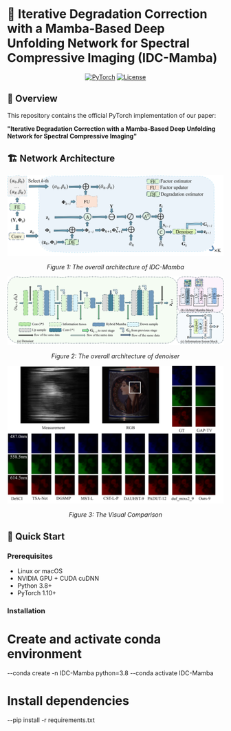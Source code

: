 # 🎯 Iterative Degradation Correction with a Mamba-Based Deep Unfolding Network for Spectral Compressive Imaging (IDC-Mamba)

<div align="center">

<!-- [![Paper Status](https://img.shields.io/badge/Paper-Published%20in%20IEEE%20TMM-success?style=for-the-badge)](https://ieeexplore.ieee.org/document/10214675)-->
[![PyTorch](https://img.shields.io/badge/PyTorch-EE4C2C?style=for-the-badge&logo=pytorch&logoColor=white)](https://pytorch.org)
[![License](https://img.shields.io/badge/License-Apache%202.0-blue?style=for-the-badge)](LICENSE)
<!-- [![GitHub stars](https://img.shields.io/github/stars/liu-lei98/DADFNet?style=for-the-badge)](https://github.com/liu-lei98/DADFNet)-->

</div>

## 📌 Overview
This repository contains the official PyTorch implementation of our paper:

**"Iterative Degradation Correction with a Mamba-Based Deep Unfolding Network for Spectral Compressive Imaging"**


## 🏗️ Network Architecture
<div align="center">
  <img src="https://github.com/liu-lei98/IDC-Mamba/blob/main/Figures/overall.png"   alt="">
  <p><em>Figure 1: The overall architecture of IDC-Mamba </em></p>
  <img src="https://github.com/liu-lei98/IDC-Mamba/blob/main/Figures/denoiser.png" alt="">
  <p><em>Figure 2: The overall architecture of denoiser </em></p>
  <img src="https://github.com/liu-lei98/IDC-Mamba/blob/main/Figures/vis1.png"  alt="">
  <p><em>Figure 3: The Visual Comparison </em></p>
</div>

## 🚀 Quick Start

### Prerequisites
- Linux or macOS
- NVIDIA GPU + CUDA cuDNN
- Python 3.8+
- PyTorch 1.10+

### Installation

# Create and activate conda environment
--conda create -n IDC-Mamba python=3.8
--conda activate IDC-Mamba

# Install dependencies
--pip install -r requirements.txt

